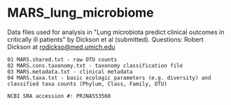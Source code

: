# MARS_lung_microbiome

Data files used for analysis in "Lung microbiota predict clinical outcomes in critically ill patients" by Dickson et al (submitted). Questions: Robert Dickson at rodickso@med.umich.edu



	01 MARS.shared.txt - raw OTU counts
	02 MARS.cons.taxonomy.txt - taxonomy classification file
	03 MARS.metadata.txt - clinical metadata
	04 MARS.taxa.txt - basic ecologic parameters (e.g. diversity) and classified taxa counts (Phylum, Class, Family, OTU) 

	NCBI SRA accession #: PRJNA553560
